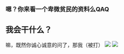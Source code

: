 ### 嗯？你来看一个卑微贫民的资料么QAQ
## 我会干什么？
嘛，既然你诚心诚意的问了，那我（被打）
![](https://img.shields.io/badge/HTML-orange.svg) ![](https://img.shields.io/badge/CSS-dark-blue.svg)
<!--
**FIve201/FIve201** is a ✨ _special_ ✨ repository because its `README.md` (this file) appears on your GitHub profile.

Here are some ideas to get you started:

- 🔭 I’m currently working on ...
- 🌱 I’m currently learning ...
- 👯 I’m looking to collaborate on ...
- 🤔 I’m looking for help with ...
- 💬 Ask me about ...
- 📫 How to reach me: ...
- 😄 Pronouns: ...
- ⚡ Fun fact: ...
-->
